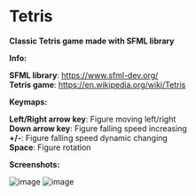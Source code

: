 # Tetris
**Classic Tetris game made with SFML library**

**Info:**

**SFML library**: https://www.sfml-dev.org/                      
**Tetris game**: https://en.wikipedia.org/wiki/Tetris

**Keymaps:**

**Left/Right arrow key**: Figure moving left/right                            
**Down arrow key**: Figure falling speed increasing                              
**+/-**: Figure falling speed dynamic changing                      
**Space**: Figure rotation

**Screenshots:**                                                      

![image](https://user-images.githubusercontent.com/31659985/109648348-f3ff9180-7b73-11eb-9879-5aa820907bfa.png)
![image](https://user-images.githubusercontent.com/31659985/109648428-0a0d5200-7b74-11eb-9dbe-65fd7a2c9f5e.png)
